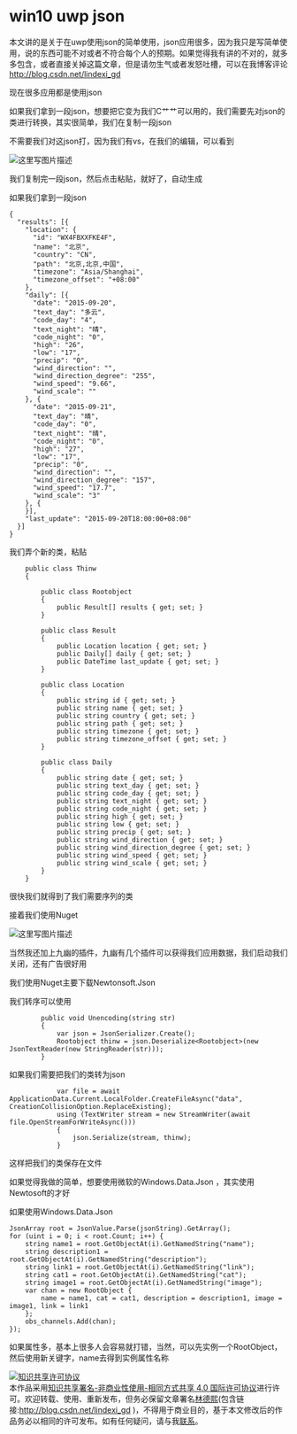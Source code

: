 # win10 uwp json

本文讲的是关于在uwp使用json的简单使用，json应用很多，因为我只是写简单使用，说的东西可能不对或者不符合每个人的预期。如果觉得我有讲的不对的，就多多包含，或者直接关掉这篇文章，但是请勿生气或者发怒吐槽，可以在我博客评论 http://blog.csdn.net/lindexi_gd

现在很多应用都是使用json

如果我们拿到一段json，想要把它变为我们C艹艹可以用的，我们需要先对json的类进行转换，其实很简单，我们在复制一段json

不需要我们对这json打，因为我们有vs，在我们的编辑，可以看到

![这里写图片描述](http://img.blog.csdn.net/20160607111953153)

我们复制完一段json，然后点击粘贴，就好了，自动生成

如果我们拿到一段json

```
{
  "results": [{
    "location": {
      "id": "WX4FBXXFKE4F",
      "name": "北京",
      "country": "CN",
      "path": "北京,北京,中国",
      "timezone": "Asia/Shanghai",
      "timezone_offset": "+08:00"
    },
    "daily": [{      
      "date": "2015-09-20",           
      "text_day": "多云",              
      "code_day": "4",                 
      "text_night": "晴",              
      "code_night": "0",              
      "high": "26",                
      "low": "17",                 
      "precip": "0",                 
      "wind_direction": "",           
      "wind_direction_degree": "255",   
      "wind_speed": "9.66",            
      "wind_scale": ""                 
    }, {
      "date": "2015-09-21",
      "text_day": "晴",
      "code_day": "0",
      "text_night": "晴",
      "code_night": "0",
      "high": "27",
      "low": "17",
      "precip": "0",
      "wind_direction": "",
      "wind_direction_degree": "157",
      "wind_speed": "17.7",
      "wind_scale": "3"
    }, {
    }],
    "last_update": "2015-09-20T18:00:00+08:00" 
  }]
}
```

我们弄个新的类，粘贴

```
    public class Thinw
    {

        public class Rootobject
        {
            public Result[] results { get; set; }
        }

        public class Result
        {
            public Location location { get; set; }
            public Daily[] daily { get; set; }
            public DateTime last_update { get; set; }
        }

        public class Location
        {
            public string id { get; set; }
            public string name { get; set; }
            public string country { get; set; }
            public string path { get; set; }
            public string timezone { get; set; }
            public string timezone_offset { get; set; }
        }

        public class Daily
        {
            public string date { get; set; }
            public string text_day { get; set; }
            public string code_day { get; set; }
            public string text_night { get; set; }
            public string code_night { get; set; }
            public string high { get; set; }
            public string low { get; set; }
            public string precip { get; set; }
            public string wind_direction { get; set; }
            public string wind_direction_degree { get; set; }
            public string wind_speed { get; set; }
            public string wind_scale { get; set; }
        }
    }
```

很快我们就得到了我们需要序列的类

接着我们使用Nuget

![这里写图片描述](http://img.blog.csdn.net/20160607112008346)

当然我还加上九幽的插件，九幽有几个插件可以获得我们应用数据，我们启动我们关闭，还有广告很好用

我们使用Nuget主要下载Newtonsoft.Json

我们转序可以使用

```
        public void Unencoding(string str)
        {
            var json = JsonSerializer.Create();
            Rootobject thinw = json.Deserialize<Rootobject>(new JsonTextReader(new StringReader(str)));
        }
```

如果我们需要把我们的类转为json

```
            var file = await ApplicationData.Current.LocalFolder.CreateFileAsync("data", CreationCollisionOption.ReplaceExisting);
            using (TextWriter stream = new StreamWriter(await file.OpenStreamForWriteAsync()))
            {
                json.Serialize(stream, thinw);
            }
```

这样把我们的类保存在文件

如果觉得我做的简单，想要使用微软的Windows.Data.Json ，其实使用Newtosoft的才好

如果使用Windows.Data.Json

```
JsonArray root = JsonValue.Parse(jsonString).GetArray();  
for (uint i = 0; i < root.Count; i++) {  
    string name1 = root.GetObjectAt(i).GetNamedString("name");  
    string description1 = root.GetObjectAt(i).GetNamedString("description");  
    string link1 = root.GetObjectAt(i).GetNamedString("link");  
    string cat1 = root.GetObjectAt(i).GetNamedString("cat");  
    string image1 = root.GetObjectAt(i).GetNamedString("image");  
    var chan = new RootObject {  
        name = name1, cat = cat1, description = description1, image = image1, link = link1  
    };  
    obs_channels.Add(chan);  
}); 

```

如果属性多，基本上很多人会容易就打错，当然，可以先实例一个RootObject，然后使用新关键字，name去得到实例属性名称

<a rel="license" href="http://creativecommons.org/licenses/by-nc-sa/4.0/"><img alt="知识共享许可协议" style="border-width:0" src="https://i.creativecommons.org/l/by-nc-sa/4.0/88x31.png" /></a><br />本作品采用<a rel="license" href="http://creativecommons.org/licenses/by-nc-sa/4.0/">知识共享署名-非商业性使用-相同方式共享 4.0 国际许可协议</a>进行许可。欢迎转载、使用、重新发布，但务必保留文章署名[林德熙](http://blog.csdn.net/lindexi_gd)(包含链接:http://blog.csdn.net/lindexi_gd )，不得用于商业目的，基于本文修改后的作品务必以相同的许可发布。如有任何疑问，请与我[联系](mailto:lindexi_gd@163.com)。

